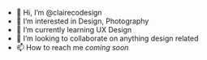 - 👋 Hi, I’m @clairecodesign
- 👀 I’m interested in Design, Photography
- 🌱 I’m currently learning UX Design
- 💞️ I’m looking to collaborate on anything design related
- 📫 How to reach me *coming soon*

<!---
clairegzco/clairegzco is a ✨ special ✨ repository because its `README.md` (this file) appears on your GitHub profile.
You can click the Preview link to take a look at your changes.
--->
